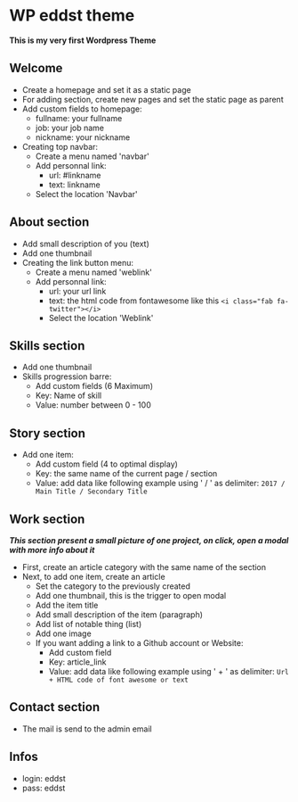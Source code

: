 # WP eddst theme

**This is my very first Wordpress Theme**

## Welcome

* Create a homepage and set it as a static page
* For adding section, create new pages and set the static page as parent
* Add custom fields to homepage:
    * fullname: your fullname
    * job: your job name
    * nickname: your nickname
* Creating top navbar:
    * Create a menu named 'navbar'
    * Add personnal link:
        * url: #linkname
        * text: linkname
    * Select the location 'Navbar'
    
## About section

* Add small description of you (text)
* Add one thumbnail
* Creating the link button menu:
    * Create a menu named 'weblink'
    * Add personnal link:
        * url: your url link
        * text: the html code from fontawesome like this ```<i class="fab fa-twitter"></i>```
        * Select the location 'Weblink'
        
## Skills section

* Add one thumbnail
* Skills progression barre:
    * Add custom fields (6 Maximum)
    * Key: Name of skill
    * Value: number between 0 - 100
    
## Story section

* Add one item:
    * Add custom field (4 to optimal display)
    * Key: the same name of the current page / section
    * Value: add data like following example using ' / ' as delimiter: ```2017 / Main Title / Secondary Title```
    
## Work section

***This section present a small picture of one project, on click, open a modal with more info about it***

* First, create an article category with the same name of the section
* Next, to add one item, create an article
    * Set the category to the previously created
    * Add one thumbnail, this is the trigger to open modal
    * Add the item title
    * Add small description of the item (paragraph)
    * Add list of notable thing (list)
    * Add one image
    * If you want adding a link to a Github account or Website:
        * Add custom field
        * Key: article_link
        * Value: add data like following example using ' + ' as delimiter: ```Url + HTML code of font awesome or text```
        
## Contact section

* The mail is send to the admin email

## Infos

* login: eddst
* pass: eddst